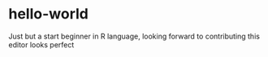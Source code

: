 # hello-world
Just but a start
beginner in R language, looking forward to contributing
this editor looks perfect
